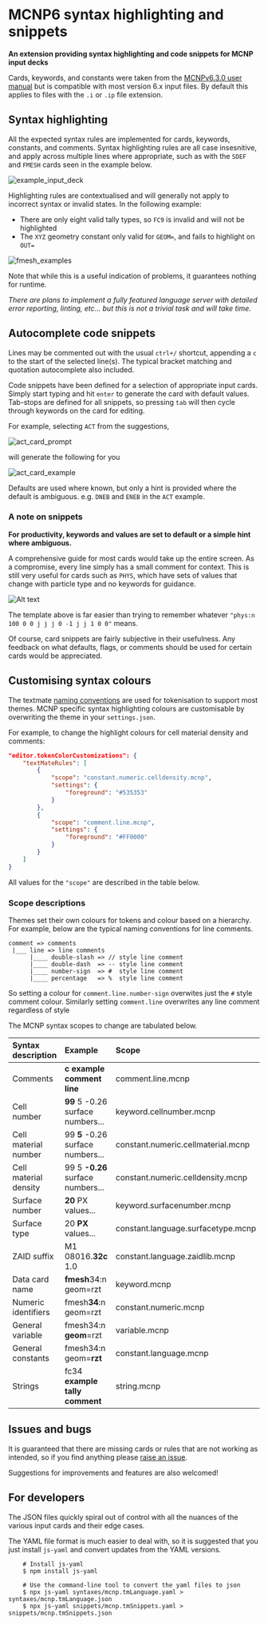 # MCNP6 syntax highlighting and snippets

**An extension providing syntax highlighting and code snippets for MCNP input decks**

Cards, keywords, and constants were taken from the [MCNPv6.3.0 user manual](https://mcnp.lanl.gov/manual.html) but is compatible with most version 6.x input files. By default this applies to files with the `.i` or `.ip` file extension.
  
## Syntax highlighting

All the expected syntax rules are implemented for cards, keywords, constants, and comments. Syntax highlighting rules are all case insesnitive, and apply across multiple lines where appropriate, such as with the `SDEF` and `FMESH` cards seen in the example below.

![example_input_deck](/images/example_input_deck.png)

Highlighting rules are contextualised and will generally not apply to incorrect syntax or invalid states. In the following example:

- There are only eight valid tally types, so `FC9` is invalid and will not be highlighted
- The `XYZ` geometry constant only valid for `GEOM=`, and fails to highlight on `OUT=`
  
![fmesh_examples](/images/example_fmesh.png)

Note that while this is a useful indication of problems, it guarantees nothing for runtime.

*There are plans to implement a fully featured language server with detailed error reporting, linting, etc... but this is not a trivial task and will take time.*

## Autocomplete code snippets

Lines may be commented out with the usual `ctrl+/` shortcut, appending a `c` to the start of the selected line(s). The typical bracket matching and quotation autocomplete also included.

Code snippets have been defined for a selection of appropriate input cards. Simply start typing and hit `enter` to generate the card with default values. Tab-stops are defined for all snippets, so pressing `tab` will then cycle through keywords on the card for editing.

For example, selecting `ACT` from the suggestions,

![act_card_prompt](/images/act_card_prompt.png)

will generate the following for you

![act_card_example](/images/act_card_example.png)

Defaults are used where known, but only a hint is provided where the default is ambiguous. e.g. `DNEB` and `ENEB` in the `ACT` example.

### A note on snippets

**For productivity, keywords and values are set to default or a simple hint where ambiguous.**

A comprehensive guide for most cards would take up the entire screen. As a compromise, every line simply has a small comment for context. This is still very useful for cards such as `PHYS`, which have sets of values that change with particle type and no keywords for guidance.

![Alt text](/images/physn_completed.png)

The template above is far easier than trying to remember whatever `"phys:n 100 0 0 j j j 0 -1 j j 1 0 0"` means.

Of course, card snippets are fairly subjective in their usefulness. Any feedback on what defaults, flags, or comments should be used for certain cards would be appreciated.

## Customising syntax colours

The textmate [naming conventions](https://macromates.com/manual/en/language_grammars) are used for tokenisation to support most themes. MCNP specific syntax highlighting colours are customisable by overwriting the theme in your `settings.json`.

For example, to change the highlight colours for cell material density and comments:

```json
"editor.tokenColorCustomizations": {
    "textMateRules": [
        {
            "scope": "constant.numeric.celldensity.mcnp",
            "settings": {
                "foreground": "#535353"
            }
        },
        {
            "scope": "comment.line.mcnp",
            "settings": {
                "foreground": "#FF0000"
            }
        }
    ]
}
```

All values for the `"scope"` are described in the table below.

### Scope descriptions

Themes set their own colours for tokens and colour based on a hierarchy. For example, below are the typical naming conventions for line comments.

```text
comment => comments
 |___ line => line comments
      |____ double-slash => // style line comment
      |____ double-dash  => -- style line comment
      |____ number-sign  => #  style line comment
      |____ percentage   => %  style line comment
```

So setting a colour for `comment.line.number-sign` overwites just the `#` style comment colour. Similarly setting `comment.line` overwrites any line comment regardless of style

The MCNP syntax scopes to change are tabulated below.

| Syntax description  | Example | Scope |
| :----------------   | :--------- | :------ |
| Comments            | **c example comment line** | comment.line.mcnp   |
| Cell number         | **99** 5 -0.26 surface numbers...| keyword.cellnumber.mcnp   |
| Cell material number | 99 **5** -0.26 surface numbers... | constant.numeric.cellmaterial.mcnp |
| Cell material density | 99 5 **-0.26** surface numbers... | constant.numeric.celldensity.mcnp  |
| Surface number      | **20** PX values... | keyword.surfacenumber.mcnp   |
| Surface type        | 20 **PX** values... | constant.language.surfacetype.mcnp   |
| ZAID suffix         | M1 08016.**32c** 1.0 | constant.language.zaidlib.mcnp   |
| Data card name      | **fmesh**34:n geom=rzt | keyword.mcnp      |
| Numeric identifiers | fmesh**34**:n geom=rzt | constant.numeric.mcnp     |
| General variable    | fmesh34:n **geom**=rzt  | variable.mcnp     |
| General constants   | fmesh34:n geom=**rzt** | constant.language.mcnp        |
| Strings             | fc34 **example tally comment** | string.mcnp       |

## Issues and bugs

It is guaranteed that there are missing cards or rules that are not working as intended, so if you find anything please [raise an issue](https://github.com/repositony/vsmcnp/issues).

Suggestions for improvements and features are also welcomed!

## For developers

The JSON files quickly spiral out of control with all the nuances of the various input cards and their edge cases.

The YAML file format is much easier to deal with, so it is suggested that you just install `js-yaml` and convert updates from the YAML versions.

```shell
    # Install js-yaml
    $ npm install js-yaml

    # Use the command-line tool to convert the yaml files to json
    $ npx js-yaml syntaxes/mcnp.tmLanguage.yaml > syntaxes/mcnp.tmLanguage.json
    $ npx js-yaml snippets/mcnp.tmSnippets.yaml > snippets/mcnp.tmSnippets.json
```
